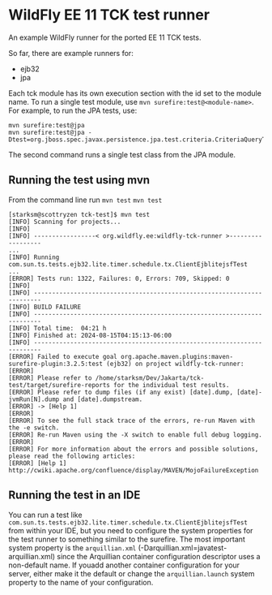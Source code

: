 # WildFly EE 11 TCK test runner
An example WildFly runner for the ported EE 11 TCK tests.

So far, there are example runners for:
- ejb32
- jpa

Each tck module has its own execution section with the id set to the module name. To run a single test module, use `mvn surefire:test@<module-name>`. For example, to run the JPA tests, use:

```shell
mvn surefire:test@jpa
mvn surefire:test@jpa -Dtest=org.jboss.spec.javax.persistence.jpa.test.criteria.CriteriaQueryTest

```
The second command runs a single test class from the JPA module.

## Running the test using mvn
From the command line run `mvn test`
`mvn test`
```shell
[starksm@scottryzen tck-test]$ mvn test
[INFO] Scanning for projects...
[INFO] 
[INFO] -----------------< org.wildfly.ee:wildfly-tck-runner >------------------
...
[INFO] Running com.sun.ts.tests.ejb32.lite.timer.schedule.tx.ClientEjblitejsfTest
... 
[ERROR] Tests run: 1322, Failures: 0, Errors: 709, Skipped: 0
[INFO] 
[INFO] ------------------------------------------------------------------------
[INFO] BUILD FAILURE
[INFO] ------------------------------------------------------------------------
[INFO] Total time:  04:21 h
[INFO] Finished at: 2024-08-15T04:15:13-06:00
[INFO] ------------------------------------------------------------------------
[ERROR] Failed to execute goal org.apache.maven.plugins:maven-surefire-plugin:3.2.5:test (ejb32) on project wildfly-tck-runner: 
[ERROR] 
[ERROR] Please refer to /home/starksm/Dev/Jakarta/tck-test/target/surefire-reports for the individual test results.
[ERROR] Please refer to dump files (if any exist) [date].dump, [date]-jvmRun[N].dump and [date].dumpstream.
[ERROR] -> [Help 1]
[ERROR] 
[ERROR] To see the full stack trace of the errors, re-run Maven with the -e switch.
[ERROR] Re-run Maven using the -X switch to enable full debug logging.
[ERROR] 
[ERROR] For more information about the errors and possible solutions, please read the following articles:
[ERROR] [Help 1] http://cwiki.apache.org/confluence/display/MAVEN/MojoFailureException
```

## Running the test in an IDE
You can run a test like `com.sun.ts.tests.ejb32.lite.timer.schedule.tx.ClientEjblitejsfTest` from within your IDE, but you need to configure the system properties for the test runner to something similar to the surefire. The most important system property is the `arquillian.xml` (-Darquillian.xml=javatest-arquillian.xml) since the Arquillian container configuration descriptor uses a non-default name. If youadd another container configuration for your server, either make it the default or change the `arquillian.launch` system property to the name of your configuration.

